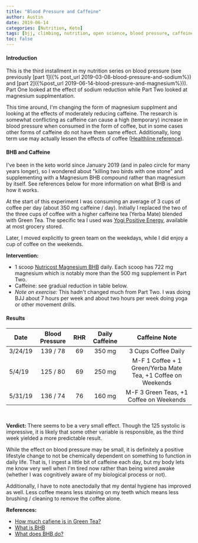 ```yaml
---
title: "Blood Pressure and Caffeine"
author: Austin
date: 2019-06-14
categories: [Nutrition, Keto]
tags: [bjj, climbing, nutrition, open science, blood pressure, caffeine, keto]
toc: false
---
```


#### Introduction

This is the third installment in my nutrition series on blood pressure (see previously [part 1]({% post_url 2019-03-08-blood-pressure-and-sodium%}) and [part 2]({%post_url 2019-06-14-blood-pressure-and-magnesium%})).  Part One looked at the effect of sodium reduction while Part Two looked at magnesium supplmentation.

This time around, I'm changing the form of magnesium supplment and looking at the effects of moderately reducing caffeine.  The research is somewhat conflicting as caffeine can cause a high (temporary) increase in blood pressure when consumed in the form of coffee, but in some cases other forms of caffeine do not have them same effect.  Additionally, long term use may actually lessen the effects of coffee ([Healthline reference](https://www.healthline.com/nutrition/coffee-and-blood-pressure#recommendation)).

#### BHB and Caffeine

I've been in the keto world since January 2019 (and in paleo circle for many years longer), so I wondered about "killing two birds with one stone" and supplementing with a Magnesium BHB compound rather than magnesium by itself.  See references below for more information on what BHB is and how it works.

At the start of this experiment I was consuming an average of 3 cups of coffee per day (about 350 mg caffeine / day).  Initially I replaced the two of the three cups of coffee with a higher caffeine tea (Yerba Mate) blended with Green Tea.  The specific tea I used was [Yogi Positive Energy](https://www.iherb.com/pr/Yogi-Tea-Positive-Energy-Sweet-Tangerine-16-Tea-Bags-1-02-oz-29-g/41989?gclid=Cj0KCQjwxYLoBRCxARIsAEf16-vg67Ppw3lwfr1b_BUHtbZrtKutTsWA4gqTUxLJSj1gue_89MCNhAIaAnC-EALw_wcB&gclsrc=aw.ds), available at most grocery stored.

Later, I moved explicitly to green team on the weekdays, while I did enjoy a cup of coffee on the weekends.

**Intervention:**

- 1 scoop [Nutricost Magnesium BHB](https://www.amazon.com/Nutricost-Magnesium-Exogenous-Supplement-Beta-Hydroxybutyrate/dp/B01MUXHTDT) daily.  Each scoop has 722 mg magnesium which is notably more than the 500 mg supplement in Part Two.
- Caffeine:  see gradual reduction in table below.
- *Note on exercise:*  This hadn't changed much from Part Two.  I was doing BJJ about 7 hours per week and about two hours per week doing yoga or other movement drills.

#### Results

| Date    | Blood Pressure | RHR | Daily Caffeine | Caffeine Note                                                 |
| ------- |:--------------:|:---:|:-------------:|:------------------------------------------------------------:|
| 3/24/19 | 139 / 78       | 69  | 350 mg        | 3 Cups Coffee Daily                                          |
| 5/4/19  | 125 / 80       | 69  | 250 mg        | M-F 1 Coffee + 1 Green/Yerba Mate Tea, +1 Coffee on Weekends |
| 5/31/19 | 136 / 74       | 76  | 160 mg        | M-F 3 Green Teas, +1 Coffee on Weekends                      |

<br/>

**Verdict:**  There seems to be a very small effect.  Though the 125 systolic is impressive, it is likely that some other variable is responsible, as the third week yielded a more predictable result.  

While the effect on blood pressure may be small, it is definitely a positive lifestyle change to not be chemically dependent on something to function in daily life.  That is, I ingest a little bit of caffeine each day, but my body lets me know very well when I'm tired now rather than being wired awake (whether I was cognitively aware of my biological process or not).

Additionally, I have to note anectodally that my dental hygiene has improved as well.  Less coffee means less staining on my teeth which means less brushing / cleaning to remove the coffee alone.

**References:**

- [How much cafiene is in Green Tea?](https://www.healthline.com/nutrition/caffeine-in-green-tea#section2)
- [What is BHB](https://www.ketovale.com/what-is-beta-hydroxybutyrate/)
- [What does BHB do?](https://www.ncbi.nlm.nih.gov/pmc/articles/PMC4743170/)
